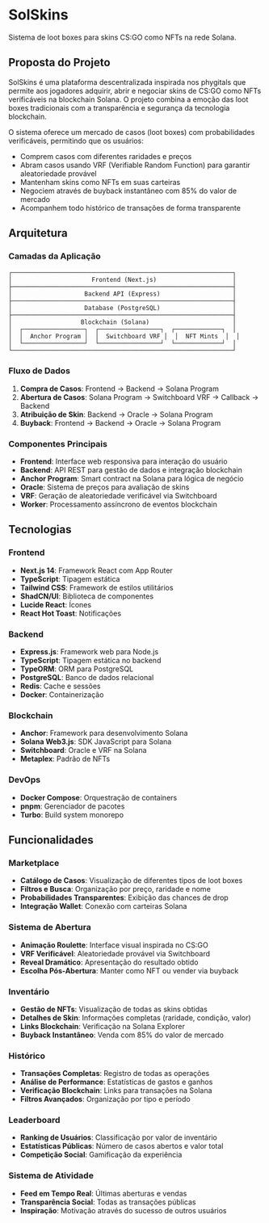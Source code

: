 # SolSkins

Sistema de loot boxes para skins CS:GO como NFTs na rede Solana.

## Proposta do Projeto

SolSkins é uma plataforma descentralizada inspirada nos phygitals que permite aos jogadores adquirir, abrir e negociar skins de CS:GO como NFTs verificáveis na blockchain Solana. O projeto combina a emoção das loot boxes tradicionais com a transparência e segurança da tecnologia blockchain.

O sistema oferece um mercado de casos (loot boxes) com probabilidades verificáveis, permitindo que os usuários:
- Comprem casos com diferentes raridades e preços
- Abram casos usando VRF (Verifiable Random Function) para garantir aleatoriedade provável
- Mantenham skins como NFTs em suas carteiras
- Negociem através de buyback instantâneo com 85% do valor de mercado
- Acompanhem todo histórico de transações de forma transparente

## Arquitetura

### Camadas da Aplicação

```
┌─────────────────────────────────────────────────────────────┐
│                      Frontend (Next.js)                     │
├─────────────────────────────────────────────────────────────┤
│                    Backend API (Express)                    │
├─────────────────────────────────────────────────────────────┤
│                    Database (PostgreSQL)                    │
├─────────────────────────────────────────────────────────────┤
│                   Blockchain (Solana)                       │
│  ┌─────────────────┐  ┌─────────────────┐  ┌─────────────┐  │
│  │  Anchor Program │  │  Switchboard VRF │  │  NFT Mints  │  │
│  └─────────────────┘  └─────────────────┘  └─────────────┘  │
└─────────────────────────────────────────────────────────────┘
```

### Fluxo de Dados

1. **Compra de Casos**: Frontend → Backend → Solana Program
2. **Abertura de Casos**: Solana Program → Switchboard VRF → Callback → Backend
3. **Atribuição de Skin**: Backend → Oracle → Solana Program
4. **Buyback**: Frontend → Backend → Oracle → Solana Program

### Componentes Principais

- **Frontend**: Interface web responsiva para interação do usuário
- **Backend**: API REST para gestão de dados e integração blockchain
- **Anchor Program**: Smart contract na Solana para lógica de negócio
- **Oracle**: Sistema de preços para avaliação de skins
- **VRF**: Geração de aleatoriedade verificável via Switchboard
- **Worker**: Processamento assíncrono de eventos blockchain

## Tecnologias

### Frontend
- **Next.js 14**: Framework React com App Router
- **TypeScript**: Tipagem estática
- **Tailwind CSS**: Framework de estilos utilitários
- **ShadCN/UI**: Biblioteca de componentes
- **Lucide React**: Ícones
- **React Hot Toast**: Notificações

### Backend
- **Express.js**: Framework web para Node.js
- **TypeScript**: Tipagem estática no backend
- **TypeORM**: ORM para PostgreSQL
- **PostgreSQL**: Banco de dados relacional
- **Redis**: Cache e sessões
- **Docker**: Containerização

### Blockchain
- **Anchor**: Framework para desenvolvimento Solana
- **Solana Web3.js**: SDK JavaScript para Solana
- **Switchboard**: Oracle e VRF na Solana
- **Metaplex**: Padrão de NFTs

### DevOps
- **Docker Compose**: Orquestração de containers
- **pnpm**: Gerenciador de pacotes
- **Turbo**: Build system monorepo

## Funcionalidades

### Marketplace
- **Catálogo de Casos**: Visualização de diferentes tipos de loot boxes
- **Filtros e Busca**: Organização por preço, raridade e nome
- **Probabilidades Transparentes**: Exibição das chances de drop
- **Integração Wallet**: Conexão com carteiras Solana

### Sistema de Abertura
- **Animação Roulette**: Interface visual inspirada no CS:GO
- **VRF Verificável**: Aleatoriedade provável via Switchboard
- **Reveal Dramático**: Apresentação do resultado obtido
- **Escolha Pós-Abertura**: Manter como NFT ou vender via buyback

### Inventário
- **Gestão de NFTs**: Visualização de todas as skins obtidas
- **Detalhes de Skin**: Informações completas (raridade, condição, valor)
- **Links Blockchain**: Verificação na Solana Explorer
- **Buyback Instantâneo**: Venda com 85% do valor de mercado

### Histórico
- **Transações Completas**: Registro de todas as operações
- **Análise de Performance**: Estatísticas de gastos e ganhos
- **Verificação Blockchain**: Links para transações na Solana
- **Filtros Avançados**: Organização por tipo e período

### Leaderboard
- **Ranking de Usuários**: Classificação por valor de inventário
- **Estatísticas Públicas**: Número de casos abertos e valor total
- **Competição Social**: Gamificação da experiência

### Sistema de Atividade
- **Feed em Tempo Real**: Últimas aberturas e vendas
- **Transparência Social**: Todas as transações públicas
- **Inspiração**: Motivação através do sucesso de outros usuários
